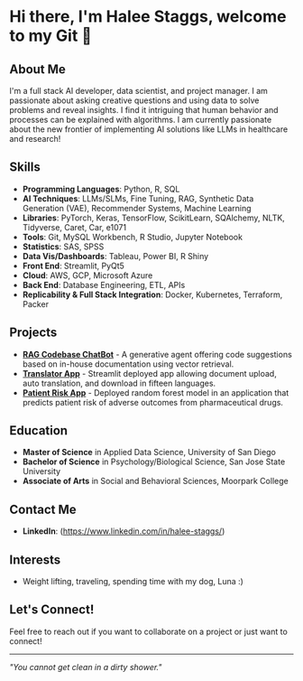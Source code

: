 # Hi there, I'm Halee Staggs, welcome to my Git 👋

## About Me
I'm a full stack AI developer, data scientist, and project manager. I am passionate about asking creative questions and using data to solve problems and reveal insights. I find it intriguing that human behavior and processes can be explained with algorithms. I am currently passionate about the new frontier of implementing AI solutions like LLMs in healthcare and research! 

## Skills
- **Programming Languages**: Python, R, SQL
- **AI Techniques**: LLMs/SLMs, Fine Tuning, RAG, Synthetic Data Generation (VAE), Recommender Systems, Machine Learning
- **Libraries**: PyTorch, Keras, TensorFlow, ScikitLearn, SQAlchemy, NLTK, Tidyverse, Caret, Car, e1071   
- **Tools**: Git, MySQL Workbench, R Studio, Jupyter Notebook
- **Statistics**: SAS, SPSS
- **Data Vis/Dashboards**: Tableau, Power BI, R Shiny
- **Front End**: Streamlit, PyQt5
- **Cloud**: AWS, GCP, Microsoft Azure
- **Back End**: Database Engineering, ETL, APIs
- **Replicability & Full Stack Integration**: Docker, Kubernetes, Terraform, Packer

## Projects
- [**RAG Codebase ChatBot**](https://github.com/HNStaggs/CodeHelperRAG) - A generative agent offering code suggestions based on in-house documentation using vector retrieval.
- [**Translator App**](https://github.com/HNStaggs/Translate-Demo) - Streamlit deployed app allowing document upload, auto translation, and download in fifteen languages.
- [**Patient Risk App**](https://github.com/teamlunarlanding/Pharma-Drug-Surveillance) - Deployed random forest model in an application that predicts patient risk of adverse outcomes from pharmaceutical drugs.  

## Education
- **Master of Science** in Applied Data Science, University of San Diego
- **Bachelor of Science** in Psychology/Biological Science, San Jose State University
- **Associate of Arts** in Social and Behavioral Sciences, Moorpark College

## Contact Me
- **LinkedIn**: (https://www.linkedin.com/in/halee-staggs/)
  
## Interests
- Weight lifting, traveling, spending time with my dog, Luna :)

## Let's Connect!
Feel free to reach out if you want to collaborate on a project or just want to connect!

---

*"You cannot get clean in a dirty shower."* 
